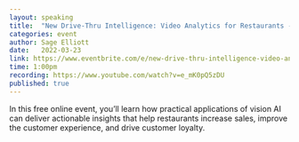 ```yaml
---
layout: speaking
title:  "New Drive-Thru Intelligence: Video Analytics for Restaurants - Webinar"
categories: event
author: Sage Elliott
date:   2022-03-23
link: https://www.eventbrite.com/e/new-drive-thru-intelligence-video-analytics-for-restaurants-tickets-291558789187
time: 1:00pm
recording: https://www.youtube.com/watch?v=e_mK0pQ5zDU
published: true
---
```


In this free online event, you’ll learn how practical applications of vision AI can deliver actionable insights that help restaurants increase sales, improve the customer experience, and drive customer loyalty.